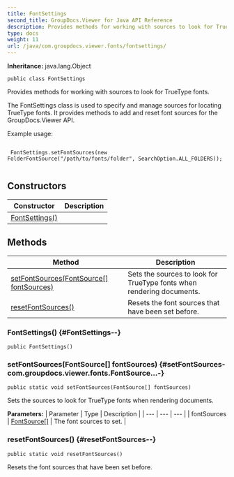 ```yaml
---
title: FontSettings
second_title: GroupDocs.Viewer for Java API Reference
description: Provides methods for working with sources to look for TrueType fonts.
type: docs
weight: 11
url: /java/com.groupdocs.viewer.fonts/fontsettings/
---
```

**Inheritance:**
java.lang.Object
```
public class FontSettings
```

Provides methods for working with sources to look for TrueType fonts.

The FontSettings class is used to specify and manage sources for locating TrueType fonts. It provides methods to add and reset font sources for the GroupDocs.Viewer API.

Example usage:

```

 FontSettings.setFontSources(new FolderFontSource("/path/to/fonts/folder", SearchOption.ALL_FOLDERS));
 
```
## Constructors

| Constructor | Description |
| --- | --- |
| [FontSettings()](#FontSettings--) |  |
## Methods

| Method | Description |
| --- | --- |
| [setFontSources(FontSource[] fontSources)](#setFontSources-com.groupdocs.viewer.fonts.FontSource...-) | Sets the sources to look for TrueType fonts when rendering documents. |
| [resetFontSources()](#resetFontSources--) | Resets the font sources that have been set before. |
### FontSettings() {#FontSettings--}
```
public FontSettings()
```


### setFontSources(FontSource[] fontSources) {#setFontSources-com.groupdocs.viewer.fonts.FontSource...-}
```
public static void setFontSources(FontSource[] fontSources)
```


Sets the sources to look for TrueType fonts when rendering documents.

**Parameters:**
| Parameter | Type | Description |
| --- | --- | --- |
| fontSources | [FontSource\[\]](../../com.groupdocs.viewer.fonts/fontsource) | The font sources to set. |

### resetFontSources() {#resetFontSources--}
```
public static void resetFontSources()
```


Resets the font sources that have been set before.

